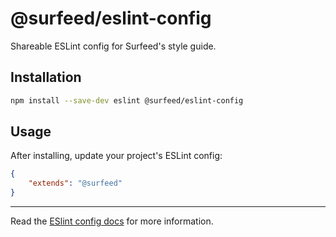 # @surfeed/eslint-config

Shareable ESLint config for Surfeed's style guide.

## Installation

```sh
npm install --save-dev eslint @surfeed/eslint-config
```

## Usage

After installing, update your project's ESLint config:

```json
{
    "extends": "@surfeed"
}
```

---

Read the [ESlint config docs](http://eslint.org/docs/user-guide/configuring#extending-configuration-files)
for more information.